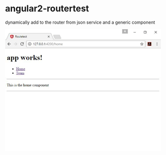 # angular2-routertest
dynamically add to the router from json service and a generic component

![alt tag](https://raw.githubusercontent.com/davidejones/angular2-routertest/master/route.gif)